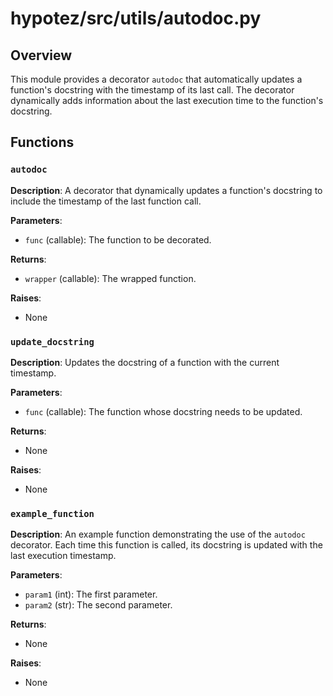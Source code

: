 # hypotez/src/utils/autodoc.py

## Overview

This module provides a decorator `autodoc` that automatically updates a function's docstring with the timestamp of its last call.  The decorator dynamically adds information about the last execution time to the function's docstring.

## Functions

### `autodoc`

**Description**: A decorator that dynamically updates a function's docstring to include the timestamp of the last function call.

**Parameters**:

- `func` (callable): The function to be decorated.


**Returns**:

- `wrapper` (callable): The wrapped function.


**Raises**:
- None


### `update_docstring`

**Description**: Updates the docstring of a function with the current timestamp.

**Parameters**:

- `func` (callable): The function whose docstring needs to be updated.


**Returns**:

- None


**Raises**:
- None


### `example_function`

**Description**: An example function demonstrating the use of the `autodoc` decorator.  Each time this function is called, its docstring is updated with the last execution timestamp.

**Parameters**:

- `param1` (int): The first parameter.
- `param2` (str): The second parameter.


**Returns**:

- None


**Raises**:
- None